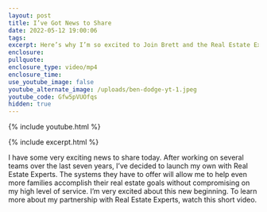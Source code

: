 ```yaml
---
layout: post
title: I’ve Got News to Share
date: 2022-05-12 19:00:06
tags:
excerpt: Here’s why I’m so excited to Join Brett and the Real Estate Experts.
enclosure:
pullquote:
enclosure_type: video/mp4
enclosure_time:
use_youtube_image: false
youtube_alternate_image: /uploads/ben-dodge-yt-1.jpeg
youtube_code: Gfw5pVUOfqs
hidden: true
---
```

{% include youtube.html %}

{% include excerpt.html %}

I have some very exciting news to share today. After working on several teams over the last seven years, I’ve decided to launch my own with Real Estate Experts. The systems they have to offer will allow me to help even more families accomplish their real estate goals without compromising on my high level of service. I’m very excited about this new beginning. To learn more about my partnership with Real Estate Experts, watch this short video.

